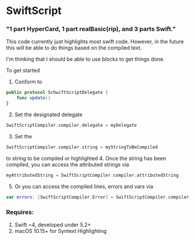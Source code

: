 # SwiftScript

### "1 part HyperCard, 1 part realBasic(rip), and 3 parts Swift."

This code currently just highlights most swift code. However, in the future this will be able to do things based on the compiled text.

I'm thinking that I should be able to use blocks to get things done.

To get started
1. Conform to 
```swift
public protocol SchwiftScriptDelegate {
    func update()
}
  ```
2. Set the designated delegate
```swift
SwiftScriptCompiler.compiler.delegate = myDelegate
```
3. Set the 
```swift
SwiftScriptCompiler.compiler.string = myStringToBeCompiled
```
 to string to be compiled or highlighted
4. Once the string has been compiled, you can access the attributed strings via 
```swift
myAttributedString = SwiftScriptCompiler.compiler.attributedString
```
5. Or you can access the compiled lines, errors and vars via 
```swift
var errors: [SwiftScriptCompiler.Error] = SwiftScriptCompiler.compiler.state.errors
```

### Requires:
1. Swift ~4, developed under 5.2+
2. macOS 10.15+ for Syntext Highlighting
